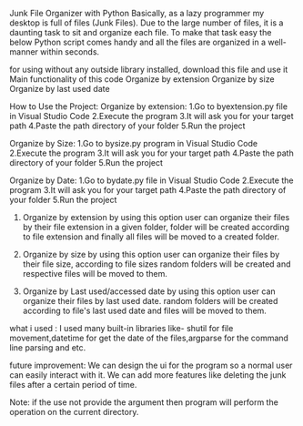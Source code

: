 Junk File Organizer with Python
Basically, as a lazy programmer my desktop is full of files (Junk Files). Due to the large number of files, it is a daunting task to sit and organize each file. To make that task easy the below Python script comes handy and all the files are organized in a well-manner within seconds.

for using without any outside library installed, download this file and use it
Main functionality of this code
Organize by extension
Organize by size
Organize by last used date

How to Use the Project:
Organize by extension:
1.Go to byextension.py file in Visual Studio Code
2.Execute the program
3.It will ask you for your target path 
4.Paste the path directory of your folder
5.Run the project

Organize by Size:
1.Go to bysize.py program in Visual Studio Code
2.Execute the program
3.It will ask you for your target path 
4.Paste the path directory of your folder
5.Run the project

Organize by Date:
1.Go to bydate.py file in Visual Studio Code
2.Execute the program
3.It will ask you for your target path 
4.Paste the path directory of your folder
5.Run the project

1. Organize by extension
by using this option user can organize their files by their file extension in a given folder, folder will be created according to file extension and finally all files will be moved to a created folder.

2. Organize by size
by using this option user can organize their files by their file size, according to file sizes random folders will be created and respective files will be moved to them.

3. Organize by Last used/accessed date
by using this option user can organize their files by last used date. random folders will be created according to file's last used date and files will be moved to them.

what i used :
I used many built-in libraries like- shutil for file movement,datetime for get the date of the files,argparse for the command line parsing and etc.

future improvement:
We can design the ui for the program so a normal user can easily interact with it. We can add more features like deleting the junk files after a certain period of time.

Note: if the use not provide the argument then program will perform the operation on the current directory.
